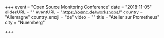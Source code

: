 +++
event = "Open Source Monitoring Conference"
date = "2018-11-05"
slidesURL = ""
eventURL = "https://osmc.de/workshops/"
country = "Allemagne"
country_emoji = "de"
video = ""
title = "Atelier sur Prometheus"
city = "Nuremberg"

+++

